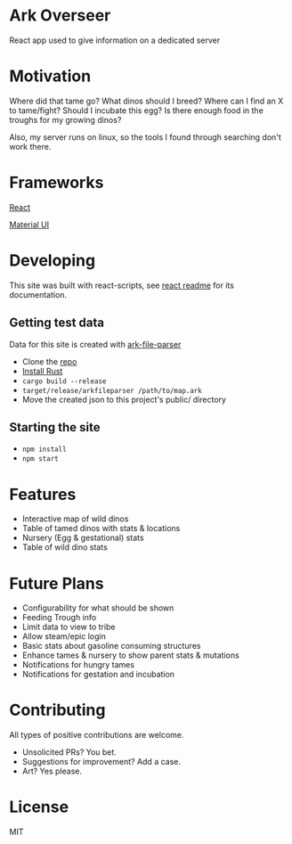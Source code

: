 # Ark Overseer

React app used to give information on a dedicated server

# Motivation

Where did that tame go? What dinos should I breed? Where can I find an X to tame/fight? Should I incubate this egg? Is there enough food in the troughs for my growing dinos? 

Also, my server runs on linux, so the tools I found through searching don't work there.

# Frameworks

[React](https://reactjs.org/)

[Material UI](https://material-ui.com/)

# Developing

This site was built with react-scripts, see [react readme](REACT.md) for its documentation.

## Getting test data

Data for this site is created with [ark-file-parser](https://github.com/bpa/ark-file-parser)
 * Clone the [repo](https://github.com/bpa/ark-file-parser)
 * [Install Rust](https://www.rust-lang.org/tools/install)
 * `cargo build --release`
 * `target/release/arkfileparser /path/to/map.ark`
 * Move the created json to this project's public/ directory

## Starting the site
 * `npm install`
 * `npm start`

# Features
 * Interactive map of wild dinos
 * Table of tamed dinos with stats & locations
 * Nursery (Egg & gestational) stats
 * Table of wild dino stats

# Future Plans
 * Configurability for what should be shown
 * Feeding Trough info
 * Limit data to view to tribe
 * Allow steam/epic login
 * Basic stats about gasoline consuming structures
 * Enhance tames & nursery to show parent stats & mutations
 * Notifications for hungry tames
 * Notifications for gestation and incubation

 # Contributing

 All types of positive contributions are welcome. 
  * Unsolicited PRs? You bet. 
  * Suggestions for improvement? Add a case. 
  * Art? Yes please. 

# License

MIT